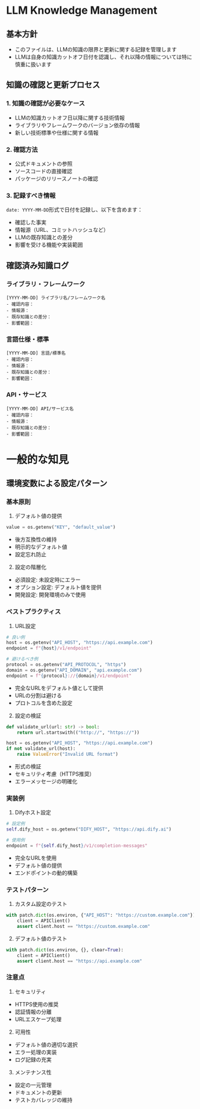 # LLM Knowledge Management

## 基本方針
- このファイルは、LLMの知識の限界と更新に関する記録を管理します
- LLMは自身の知識カットオフ日付を認識し、それ以降の情報については特に慎重に扱います

## 知識の確認と更新プロセス

### 1. 知識の確認が必要なケース
- LLMの知識カットオフ日以降に関する技術情報
- ライブラリやフレームワークのバージョン依存の情報
- 新しい技術標準や仕様に関する情報

### 2. 確認方法
- 公式ドキュメントの参照
- ソースコードの直接確認
- パッケージのリリースノートの確認

### 3. 記録すべき情報
```date: YYYY-MM-DD```形式で日付を記録し、以下を含めます：
- 確認した事実
- 情報源（URL、コミットハッシュなど）
- LLMの既存知識との差分
- 影響を受ける機能や実装範囲

## 確認済み知識ログ

### ライブラリ・フレームワーク

```
[YYYY-MM-DD] ライブラリ名/フレームワーク名
- 確認内容：
- 情報源：
- 既存知識との差分：
- 影響範囲：

```

### 言語仕様・標準

```
[YYYY-MM-DD] 言語/標準名
- 確認内容：
- 情報源：
- 既存知識との差分：
- 影響範囲：

```

### API・サービス

```
[YYYY-MM-DD] API/サービス名
- 確認内容：
- 情報源：
- 既存知識との差分：
- 影響範囲：
```

# 一般的な知見

## 環境変数による設定パターン

### 基本原則
1. デフォルト値の提供
```python
value = os.getenv("KEY", "default_value")
```
- 後方互換性の維持
- 明示的なデフォルト値
- 設定忘れ防止

2. 設定の階層化
- 必須設定: 未設定時にエラー
- オプション設定: デフォルト値を提供
- 開発設定: 開発環境のみで使用

### ベストプラクティス
1. URL設定
```python
# 良い例
host = os.getenv("API_HOST", "https://api.example.com")
endpoint = f"{host}/v1/endpoint"

# 避けるべき例
protocol = os.getenv("API_PROTOCOL", "https")
domain = os.getenv("API_DOMAIN", "api.example.com")
endpoint = f"{protocol}://{domain}/v1/endpoint"
```
- 完全なURLをデフォルト値として提供
- URLの分割は避ける
- プロトコルを含めた設定

2. 設定の検証
```python
def validate_url(url: str) -> bool:
    return url.startswith(("http://", "https://"))

host = os.getenv("API_HOST", "https://api.example.com")
if not validate_url(host):
    raise ValueError("Invalid URL format")
```
- 形式の検証
- セキュリティ考慮（HTTPS推奨）
- エラーメッセージの明確化

### 実装例
1. Difyホスト設定
```python
# 設定例
self.dify_host = os.getenv("DIFY_HOST", "https://api.dify.ai")

# 使用例
endpoint = f"{self.dify_host}/v1/completion-messages"
```
- 完全なURLを使用
- デフォルト値の提供
- エンドポイントの動的構築

### テストパターン
1. カスタム設定のテスト
```python
with patch.dict(os.environ, {"API_HOST": "https://custom.example.com"}):
    client = APIClient()
    assert client.host == "https://custom.example.com"
```

2. デフォルト値のテスト
```python
with patch.dict(os.environ, {}, clear=True):
    client = APIClient()
    assert client.host == "https://api.example.com"
```

### 注意点
1. セキュリティ
- HTTPS使用の推奨
- 認証情報の分離
- URLエスケープ処理

2. 可用性
- デフォルト値の適切な選択
- エラー処理の実装
- ログ記録の充実

3. メンテナンス性
- 設定の一元管理
- ドキュメントの更新
- テストカバレッジの維持